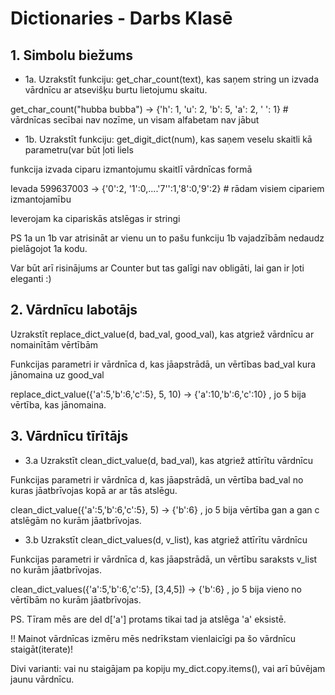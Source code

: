 # Dictionaries - Darbs Klasē

## 1. Simbolu biežums

* 1a. Uzrakstīt funkciju: get_char_count(text), kas saņem string un izvada vārdnīcu ar atsevišķu burtu lietojumu skaitu.

get_char_count("hubba bubba") -> {'h': 1, 'u': 2, 'b': 5, 'a': 2, ' ': 1} # vārdnīcas secībai nav nozīme, un visam alfabetam nav jābut

* 1b. Uzrakstīt funkciju: get_digit_dict(num), kas saņem veselu skaitli kā parametru(var būt ļoti liels

funkcija  izvada ciparu izmantojumu skaitlī vārdnīcas formā

Ievada 599637003 -> {'0':2, '1':0,....'7'':1,'8':0,'9':2} # rādam visiem cipariem izmantojamību

Ieverojam ka cipariskās atslēgas ir stringi

PS 1a un 1b var atrisināt ar vienu un to pašu funkciju 1b vajadzībām nedaudz pielāgojot 1a kodu.

 Var būt arī risinājums ar Counter but tas galīgi nav obligāti, lai gan ir ļoti eleganti :)


## 2. Vārdnīcu labotājs

Uzrakstīt replace_dict_value(d, bad_val, good_val), kas atgriež vārdnīcu ar nomainītām vērtībām

Funkcijas parametri ir vārdnīca d, kas jāapstrādā, un vērtības bad_val kura jānomaina uz good_val

replace_dict_value({'a':5,'b':6,'c':5}, 5, 10) -> {'a':10,'b':6,'c':10} , jo 5 bija vērtība, kas jānomaina.


## 3. Vārdnīcu tīrītājs

* 3.a  Uzrakstīt clean_dict_value(d, bad_val), kas atgriež attīrītu vārdnīcu

Funkcijas parametri ir vārdnīca d, kas jāapstrādā, un vērtība  bad_val no kuras jāatbrīvojas kopā ar ar tās atslēgu.

clean_dict_value({'a':5,'b':6,'c':5}, 5) -> {'b':6} , jo 5 bija vērtība gan a gan c atslēgām no kurām jāatbrīvojas.

* 3.b Uzrakstīt clean_dict_values(d, v_list), kas atgriež attīrītu vārdnīcu

Funkcijas parametri ir vārdnīca d, kas jāapstrādā, un vērtību saraksts v_list no kurām jāatbrīvojas.

clean_dict_values({'a':5,'b':6,'c':5}, [3,4,5]) -> {'b':6} , jo 5 bija vieno no vērtībām no kurām jāatbrīvojas.

PS. Tīram mēs are del d['a'] protams tikai tad ja atslēga 'a' eksistē.

!! Mainot vārdnīcas izmēru mēs nedrīkstam vienlaicīgi pa šo vārdnīcu staigāt(iterate)!

Divi varianti: vai nu staigājam pa kopiju my_dict.copy.items(), vai arī būvējam jaunu vārdnīcu.